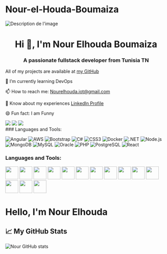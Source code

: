 # Nour-el-Houda-Boumaiza
![Description de l'image](https://camo.githubusercontent.com/f5c3e1dc84eaf34422b8de6ee73374f264ad0b5371b119db12bf5862d02d985d/68747470733a2f2f63646e2e6472696262626c652e636f6d2f75736572732f313733323336382f73637265656e73686f74732f363535333837322f7765625f646576656c6f7065722e676966)

<div align="center">
  <h1>Hi 👋, I'm Nour Elhouda Boumaiza</h1>
  <h3>A passionate fullstack developer from Tunisia TN</h3>
</div>
  <p>All of my projects are available at <a href="https://github.com/nourelhoudabmz">my GitHub</a></p>
  <p>🌱 I’m currently learning DevOps</p>
  <p>📫 How to reach me: <a href="mailto:Nourelhouda.iot@gmail.com">Nourelhouda.iot@gmail.com</a></p>
  <p>👔 Know about my experiences <a href="https://www.linkedin.com/in/nour-elhouda-boumaiza">LinkedIn Profile</a></p>
  <p>😄 Fun fact: I am Funny</p>

  <div>
    <a href="https://linkedin.com/in/nour-elhouda-boumaiza"><img src="https://img.shields.io/badge/LinkedIn-0077B5?style=flat-square&logo=linkedin&logoColor=white"/></a>
    <a href="https://github.com/nourelhoudabmz"><img src="https://img.shields.io/badge/GitHub-100000?style=flat-square&logo=github&logoColor=white"/></a>
    <a href="https://facebook.com/nour.elhouda.boumaiza"><img src="https://img.shields.io/badge/Facebook-1877F2?style=flat-square&logo=facebook&logoColor=white"/></a>
    
  </div>
  ### Languages and Tools:

![Angular](https://img.shields.io/badge/Angular-DD0031?style=flat-square&logo=angular&logoColor=white)
![AWS](https://img.shields.io/badge/AWS-232F3E?style=flat-square&logo=amazon-aws&logoColor=white)
![Bootstrap](https://img.shields.io/badge/Bootstrap-563D7C?style=flat-square&logo=bootstrap&logoColor=white)
![C#](https://img.shields.io/badge/C%23-239120?style=flat-square&logo=c-sharp&logoColor=white)
![CSS3](https://img.shields.io/badge/CSS3-1572B6?style=flat-square&logo=css3&logoColor=white)
![Docker](https://img.shields.io/badge/Docker-2496ED?style=flat-square&logo=docker&logoColor=white)
![.NET](https://img.shields.io/badge/.NET-512BD4?style=flat-square&logo=dot-net&logoColor=white)
![Node.js](https://img.shields.io/badge/Node.js-339933?style=flat-square&logo=nodedotjs&logoColor=white)
![MongoDB](https://img.shields.io/badge/MongoDB-47A248?style=flat-square&logo=mongodb&logoColor=white)
![MySQL](https://img.shields.io/badge/MySQL-4479A1?style=flat-square&logo=mysql&logoColor=white)
![Oracle](https://img.shields.io/badge/Oracle-F80000?style=flat-square&logo=oracle&logoColor=white)
![PHP](https://img.shields.io/badge/PHP-777BB4?style=flat-square&logo=php&logoColor=white)
![PostgreSQL](https://img.shields.io/badge/PostgreSQL-336791?style=flat-square&logo=postgresql&logoColor=white)
![React](https://img.shields.io/badge/React-20232A?style=flat-square&logo=react&logoColor=61DAFB)


### Languages and Tools:

<img src="URL_to_Angular_icon" width="40" height="40"/>
<img src="URL_to_AWS_icon" width="40" height="40"/>
<img src="URL_to_Bootstrap_icon" width="40" height="40"/>
<img src="URL_to_C#_icon" width="40" height="40"/>
<img src="URL_to_CSS3_icon" width="40" height="40"/>
<img src="URL_to_Docker_icon" width="40" height="40"/>
<img src="URL_to_.NET_icon" width="40" height="40"/>
<img src="URL_to_Node.js_icon" width="40" height="40"/>
<img src="URL_to_MongoDB_icon" width="40" height="40"/>
<img src="URL_to_MySQL_icon" width="40" height="40"/>
<img src="URL_to_Oracle_icon" width="40" height="40"/>
<img src="URL_to_PHP_icon" width="40" height="40"/>
<img src="URL_to_PostgreSQL_icon" width="40" height="40"/>
<img src="URL_to_React_icon" width="40" height="40"/>

# Hello, I'm Nour Elhouda

## 📈 My GitHub Stats
![Nour GitHub stats](https://github-readme-stats.vercel.app/api?username=nourelhoudabmz&show_icons=true&theme=radical)


